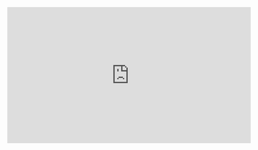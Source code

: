 <iframe
     width="560" height="315" src="https://www.youtube.com/embed/_EczGbhIXrE" title="YouTube video player" frameborder="0" allow="accelerometer; autoplay; clipboard-write; encrypted-media; gyroscope; picture-in-picture; web-share" allowfullscreen>
</iframe>